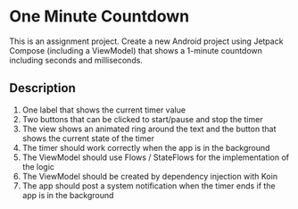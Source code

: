 # One Minute Countdown
This is an assignment project. Create a new Android project using Jetpack Compose (including a ViewModel) that shows a 1-minute countdown including seconds and milliseconds.
## Description
1. One label that shows the current timer value
2. Two buttons that can be clicked to start/pause and stop the timer
3. The view shows an animated ring around the text and the button that shows the current state of the timer
4. The timer should work correctly when the app is in the background
5. The ViewModel should use Flows / StateFlows for the implementation of the logic
6. The ViewModel should be created by dependency injection with Koin
7. The app should post a system notification when the timer ends if the app is in the background
